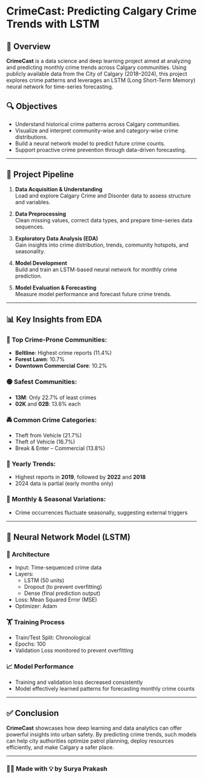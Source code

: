 # CrimeCast: Predicting Calgary Crime Trends with LSTM

## 📌 Overview
**CrimeCast** is a data science and deep learning project aimed at analyzing and predicting monthly crime trends across Calgary communities. Using publicly available data from the City of Calgary (2018–2024), this project explores crime patterns and leverages an LSTM (Long Short-Term Memory) neural network for time-series forecasting.

## 🔍 Objectives
- Understand historical crime patterns across Calgary communities.
- Visualize and interpret community-wise and category-wise crime distributions.
- Build a neural network model to predict future crime counts.
- Support proactive crime prevention through data-driven forecasting.

---

## 🧠 Project Pipeline

1. **Data Acquisition & Understanding**  
   Load and explore Calgary Crime and Disorder data to assess structure and variables.

2. **Data Preprocessing**  
   Clean missing values, correct data types, and prepare time-series data sequences.

3. **Exploratory Data Analysis (EDA)**  
   Gain insights into crime distribution, trends, community hotspots, and seasonality.

4. **Model Development**  
   Build and train an LSTM-based neural network for monthly crime prediction.

5. **Model Evaluation & Forecasting**  
   Measure model performance and forecast future crime trends.

---

## 📊 Key Insights from EDA

### 🔴 Top Crime-Prone Communities:
- **Beltline**: Highest crime reports (11.4%)  
- **Forest Lawn**: 10.7%  
- **Downtown Commercial Core**: 10.2%

### 🟢 Safest Communities:
- **13M**: Only 22.7% of least crimes  
- **02K** and **02B**: 13.6% each

### 🚔 Common Crime Categories:
- Theft from Vehicle (21.7%)  
- Theft of Vehicle (16.7%)  
- Break & Enter – Commercial (13.8%)

### 📅 Yearly Trends:
- Highest reports in **2019**, followed by **2022** and **2018**  
- 2024 data is partial (early months only)

### 📆 Monthly & Seasonal Variations:
- Crime occurrences fluctuate seasonally, suggesting external triggers

---

## 🤖 Neural Network Model (LSTM)

### 📐 Architecture
- Input: Time-sequenced crime data  
- Layers:  
  - LSTM (50 units)  
  - Dropout (to prevent overfitting)  
  - Dense (final prediction output)  
- Loss: Mean Squared Error (MSE)  
- Optimizer: Adam

### 🏋️ Training Process
- Train/Test Split: Chronological
- Epochs: 100
- Validation Loss monitored to prevent overfitting

### 📈 Model Performance
- Training and validation loss decreased consistently
- Model effectively learned patterns for forecasting monthly crime counts

---

## ✅ Conclusion
**CrimeCast** showcases how deep learning and data analytics can offer powerful insights into urban safety. By predicting crime trends, such models can help city authorities optimize patrol planning, deploy resources efficiently, and make Calgary a safer place.

---

### 👨‍💻 Made with 💡 by **Surya Prakash**
